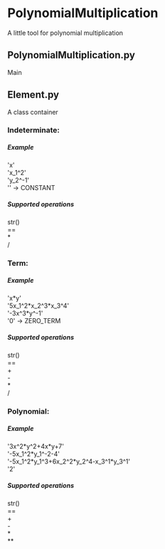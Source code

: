 # PolynomialMultiplication
A little tool for polynomial multiplication
## PolynomialMultiplication.py
Main
## Element.py
A class container
### Indeterminate:
##### Example
'x'\
'x_1^2'\
'y_2^-1'\
'' -> CONSTANT


##### Supported operations
str()\
==\
\*\
/
### Term:
##### Example
'x\*y'\
'5x_1^2\*x_2^3\*x_3^4'\
'-3x^3\*y^-1'\
'0' -> ZERO_TERM


##### Supported operations
str()\
==\
\+\
\-\
\*\
/
### Polynomial:
##### Example
'3x^2\*y^2+4x\*y+7'\
'-5x_1^2\*y_1^-2-4'\
'-5x_1^2\*y_1^3+6x_2^2\*y_2^4-x_3^1\*y_3^1'\
'2'


##### Supported operations
str()\
==\
\+\
\-\
\*\
\**
